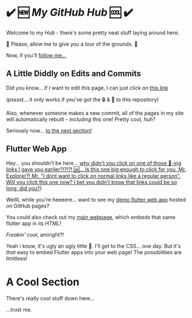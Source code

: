 # ✔️ :new: ***My GitHub Hub*** :cool: ✔️

Welcome to my *Hub* - there's some pretty neat stuff laying around here. 

:information_desk_person: Please, allow me to give you a tour of the grounds. :information_desk_person: 

Now, if you'll [follow me...](https://github.com/TheGreatBabushka/#a-cool-section)

## A Little Diddly on Edits and Commits

Did you know... if *I* want to edit this page, I can just click on [this link](https://github.com/TheGreatBabushka/TheGreatBabushka/edit/main/README.md)

(psssst... it only works if you've got the :lock: & :key: to this repository)

Also, whenever someone makes a new commit, all of the pages in my site will automatically rebuilt - *including* this one! Pretty cool, _huh_? 

Seriously now... [to the next section!](https://github.com/TheGreatBabushka/#a-cool-section)


## Flutter Web App
Hey... you shouldn't be here... [why didn't you click on one of those 🦆-ing links I gave you earlier?!?!?! 🆗... Is this one big enough to click for you, Mr. Explorer?! Mr. "I dont want to click on normal links like a regular person". Will you click this one now? I bet you didn't know that links could be so long, did you?](https://github.com/TheGreatBabushka/#a-cool-section))

Wellll, while you're heeeere... want to see my [demo flutter web app](https://thegreatbabushka.github.io/TheGreatBabushka) hosted on GitHub pages?

You could also check out my [main webpage](https://thegreatbabushka.github.io/#/), which embeds that same flutter app in its HTML! 

_Freakin' cool_, amiright?!

Yeah i know, it's ugly an ugly little 🦆. I'll get to the CSS... one day. But it's *that* easy to embed Flutter apps into your web page! The possibilities are limitless!


# A Cool Section
There's really cool stuff down here...

...trust me.
